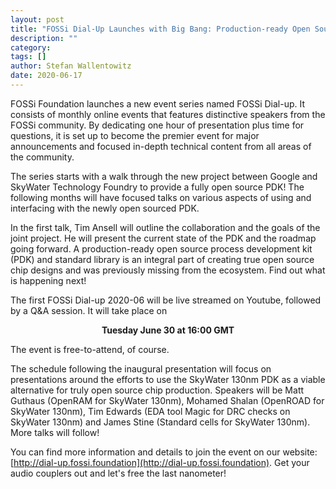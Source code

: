 ```yaml
---
layout: post
title: "FOSSi Dial-Up Launches with Big Bang: Production-ready Open Source PDK"
description: ""
category:
tags: []
author: Stefan Wallentowitz
date: 2020-06-17
---
```


FOSSi Foundation launches a new event series named FOSSi Dial-up. It consists of
monthly online events that features distinctive speakers from the FOSSi
community. By dedicating one hour of presentation plus time for questions, it is
set up to become the premier event for major announcements and focused in-depth
technical content from all areas of the community.

The series starts with a walk through the new project between Google and
SkyWater Technology Foundry to provide a fully open source PDK! The following
months will have focused talks on various aspects of using and interfacing with
the newly open sourced PDK.

In the first talk, Tim Ansell will outline the collaboration and the goals of
the joint project. He will present the current state of the PDK and the roadmap
going forward. A production-ready open source process development kit (PDK) and
standard library is an integral part of creating true open source chip designs
and was previously missing from the ecosystem. Find out what is happening next!

The first FOSSi Dial-up 2020-06 will be live streamed on Youtube, followed by a
Q&A session. It will take place on

<p style="text-align: center;">
<b>Tuesday June 30 at 16:00 GMT</b>
</p>

The event is free-to-attend, of course.

The schedule following the inaugural presentation will focus on presentations
around the efforts to use the SkyWater 130nm PDK as a viable alternative for
truly open source chip production. Speakers will be Matt Guthaus (OpenRAM for
SkyWater 130nm), Mohamed Shalan (OpenROAD for SkyWater 130nm), Tim Edwards (EDA
tool Magic for DRC checks on SkyWater 130nm) and James Stine (Standard cells for
SkyWater 130nm). More talks will follow!

You can find more information and details to join the event on our website:
[http://dial-up.fossi.foundation](http://dial-up.fossi.foundation). Get your
audio couplers out and let's free the last nanometer!
